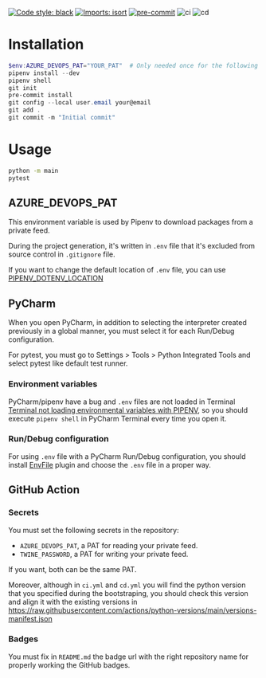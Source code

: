 [![Code style: black](https://img.shields.io/badge/code%20style-black-000000.svg)](https://github.com/psf/black)
[![Imports: isort](https://img.shields.io/badge/%20imports-isort-%231674b1?style=flat&labelColor=ef8336)](https://pycqa.github.io/isort/)
[![pre-commit](https://img.shields.io/badge/pre--commit-enabled-brightgreen?logo=pre-commit&logoColor=white)](https://github.com/pre-commit/pre-commit)
![ci](https://github.com/your_organization/your_repository/actions/workflows/ci.yml/badge.svg)
![cd](https://github.com/your_organization/your_repository/actions/workflows/cd.yml/badge.svg)

# Installation

```powershell
$env:AZURE_DEVOPS_PAT="YOUR_PAT"  # Only needed once for the following command
pipenv install --dev
pipenv shell
git init
pre-commit install
git config --local user.email your@email
git add .
git commit -m "Initial commit"
```

# Usage

```bash
python -m main
pytest
```

## AZURE_DEVOPS_PAT

This environment variable is used by Pipenv to download packages from a private feed.

During the project generation, it's written in `.env` file that it's excluded from source control in `.gitignore` file.

If you want to change the default location of `.env` file, you can use [PIPENV_DOTENV_LOCATION](https://pipenv.pypa.io/en/latest/advanced/#pipenv.environments.PIPENV_DOTENV_LOCATION)

## PyCharm

When you open PyCharm, in addition to selecting the interpreter created previously in a global manner, you must select it for each Run/Debug configuration.

For pytest, you must go to Settings > Tools > Python Integrated Tools and select pytest like default test runner.

### Environment variables

PyCharm/pipenv have a bug and `.env` files are not loaded in Terminal [Terminal not loading environmental variables with PIPENV](https://intellij-support.jetbrains.com/hc/en-us/community/posts/360001761299-Terminal-not-loading-environmental-variables-with-PIPENV), so you should execute `pipenv shell` in PyCharm Terminal every time you open it.

### Run/Debug configuration

For using `.env` file with a PyCharm Run/Debug configuration, you should install [EnvFile](https://plugins.jetbrains.com/plugin/7861-envfile) plugin and choose the `.env` file in a proper way.

## GitHub Action

### Secrets

You must set the following secrets in the repository:

- `AZURE_DEVOPS_PAT`, a PAT for reading your private feed.
- `TWINE_PASSWORD`, a PAT for writing your private feed.

If you want, both can be the same PAT.

Moreover, although in `ci.yml` and `cd.yml` you will find the python version that you specified during the bootstraping, you should check this version and align it with the existing versions in https://raw.githubusercontent.com/actions/python-versions/main/versions-manifest.json

### Badges

You must fix in `README.md` the badge url with the right repository name for properly working the GitHub badges.
